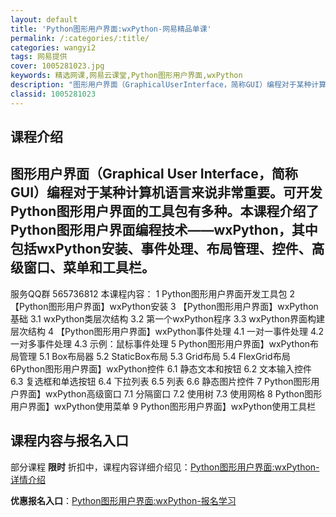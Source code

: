 ```yaml
---
layout: default
title: 'Python图形用户界面:wxPython-网易精品单课'
permalink: /:categories/:title/
categories: wangyi2
tags: 网易提供
cover: 1005281023.jpg
keywords: 精选网课,网易云课堂,Python图形用户界面,wxPython
description: "图形用户界面（GraphicalUserInterface，简称GUI）编程对于某种计算机语言来说非常重要。可开发Python图形用户界面的工具包有多种。本课程介绍了Python图形用户界面"
classid: 1005281023
---
```


## 课程介绍

图形用户界面（Graphical User Interface，简称 GUI）编程对于某种计算机语言来说非常重要。可开发Python图形用户界面的工具包有多种。本课程介绍了Python图形用户界面编程技术——wxPython，其中包括wxPython安装、事件处理、布局管理、控件、高级窗口、菜单和工具栏。
-------------------------------
服务QQ群 565736812
本课程内容：
1 Python图形用户界面开发工具包
2 【Python图形用户界面】wxPython安装
3 【Python图形用户界面】wxPython基础
3.1 wxPython类层次结构
3.2 第一个wxPython程序
3.3 wxPython界面构建层次结构
4 【Python图形用户界面】wxPython事件处理
4.1 一对一事件处理
4.2 一对多事件处理
4.3 示例：鼠标事件处理
5 Python图形用户界面】wxPython布局管理
5.1 Box布局器
5.2 StaticBox布局
5.3 Grid布局
5.4 FlexGrid布局
6Python图形用户界面】wxPython控件
6.1 静态文本和按钮
6.2 文本输入控件
6.3 复选框和单选按钮
6.4 下拉列表
6.5 列表
6.6 静态图片控件
7 Python图形用户界面】wxPython高级窗口
7.1 分隔窗口
7.2 使用树
7.3 使用网格
8 Python图形用户界面】wxPython使用菜单
9 Python图形用户界面】wxPython使用工具栏

## 课程内容与报名入口

部分课程 **限时** 折扣中，课程内容详细介绍见：[Python图形用户界面:wxPython-详情介绍](https://study.163.com/course/introduction/1005281023.htm?share=1&shareId=1025206652&utm_campaign=share&utm_medium=iphoneShare&utm_source=&utm_u=1025206652)

**优惠报名入口**：[Python图形用户界面:wxPython-报名学习](https://study.163.com/course/introduction/1005281023.htm?share=1&shareId=1025206652&utm_campaign=share&utm_medium=iphoneShare&utm_source=&utm_u=1025206652)


